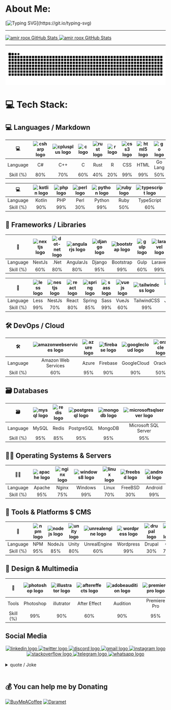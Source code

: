 # About Me:
[![Typing SVG](https://readme-typing-svg.demolab.com?font=Lalezar&duration=3000&pause=500&color=F77171&background=000000&center=true&vCenter=true&multiline=true&repeat=false&width=1000&height=200&lines=.%D9%85%D9%88%D9%81%D9%82+%D8%A8%D8%A7%D8%B4%DB%8C%D8%AF;%F0%9F%91%AF+Passionate+coder+seeking+creative+collaborations.;%F0%9F%8C%B1+I%E2%80%99m+currently+learning+Rust.;%F0%9F%92%AC+Ask+me+about+Web+And+Security.;%F0%9F%94%AD+I%E2%80%99m+currently+working+on+my+StartUp!;Code%2C+create%2C+and+make+a+difference!;Open+source+enthusiast%2C+sharing+knowledge.)](https://git.io/typing-svg)


<hr/>
<a href="https://github.com/amirroox">
  <img width="49%" height="180px" src="https://github-readme-stats-me-amirroox.vercel.app/api?username=amirroox&number_format=long&show=prs_merged_percentage&show_icons=true&line_height=30&rank_icon=github&title_color=de2121&text_color=e0cece&icon_color=c70808&bg_color=22272e" alt="amir roox GitHub Stats" />
</a>
<a href="https://github.com/amirroox">
  <img width="49%" height="180px" src="https://github-readme-stats-me-amirroox.vercel.app/api/top-langs/?username=amirroox&exclude_repo=Bootstrap-Offline&hide=css,html&layout=compact&show_icons=true&title_color=de2121&text_color=e0cece&icon_color=6aa6f8&bg_color=22272e" alt="amir roox GitHub Stats" />
</a>
<hr/>

<picture>
  <source media="(prefers-color-scheme: dark)" srcset="https://raw.githubusercontent.com/amirroox/amirroox/output/github-contribution-grid-snake-dark.svg">
  <source media="(prefers-color-scheme: light)" srcset="https://raw.githubusercontent.com/amirroox/amirroox/output/github-contribution-grid-snake.svg">
  <img alt="github contribution grid snake animation" src="https://raw.githubusercontent.com/amirroox/amirroox/output/github-contribution-grid-snake.svg">
</picture>

<br>

# 💻 Tech Stack:

## 💻 Languages / Markdown

<div align="center">
  
| 💻 | <img src="https://cdn.jsdelivr.net/gh/devicons/devicon/icons/csharp/csharp-original.svg" height="80" alt="csharp logo"  /> | <img src="https://cdn.jsdelivr.net/gh/devicons/devicon/icons/cplusplus/cplusplus-original.svg" height="80" alt="cplusplus logo"  /> | <img src="https://cdn.jsdelivr.net/gh/devicons/devicon/icons/c/c-original.svg" height="80" alt="c logo"  /> | <img src="https://cdn.jsdelivr.net/gh/devicons/devicon/icons/rust/rust-original.svg" height="80" alt="rust logo"  /> | <img src="https://cdn.jsdelivr.net/gh/devicons/devicon/icons/r/r-original.svg" height="80" alt="r logo"  /> | <img src="https://cdn.jsdelivr.net/gh/devicons/devicon/icons/css3/css3-original.svg" height="80" alt="css3 logo"  /> | <img src="https://cdn.jsdelivr.net/gh/devicons/devicon/icons/html5/html5-original.svg" height="80" alt="html5 logo"  /> | <img src="https://cdn.jsdelivr.net/gh/devicons/devicon/icons/go/go-original.svg" height="80" alt="go logo"  /> | <img src="https://cdn.jsdelivr.net/gh/devicons/devicon/icons/java/java-original.svg" height="80" alt="java logo"  /> | <img src="https://cdn.jsdelivr.net/gh/devicons/devicon/icons/javascript/javascript-original.svg" height="80" alt="javascript logo"  /> |
| :---: | :---: | :---: | :---: | :---: | :---: | :---: | :---: | :---: | :---: | :---: |
| Language | C# | C++ | C | Rust | R | CSS | HTML | Go Lang | Java | JavaScript |
| Skill (%) | 80% | 70% | 60% | 40% | 20% | 99% | 99% | 50% | 90% | 90% |

| 💻 | <img src="https://cdn.jsdelivr.net/gh/devicons/devicon/icons/kotlin/kotlin-original.svg" height="80" alt="kotlin logo"  /> | <img src="https://cdn.jsdelivr.net/gh/devicons/devicon/icons/php/php-original.svg" height="80" alt="php logo"  /> | <img src="https://cdn.jsdelivr.net/gh/devicons/devicon/icons/perl/perl-original.svg" height="80" alt="perl logo"  /> | <img src="https://cdn.jsdelivr.net/gh/devicons/devicon/icons/python/python-original.svg" height="80" alt="python logo"  /> | <img src="https://cdn.jsdelivr.net/gh/devicons/devicon/icons/ruby/ruby-original.svg" height="80" alt="ruby logo"  /> | <img src="https://cdn.jsdelivr.net/gh/devicons/devicon/icons/typescript/typescript-original.svg" height="80" alt="typescript logo"  /> |
| :---: | :---: | :---: | :---: | :---: | :---: | :---: |
| Language | Kotlin | PHP | Perl | Python | Ruby | TypeScript |
| Skill (%) | 90% | 99% | 30% | 99% | 50% | 60% |

</div>

<!-- ![C](https://img.shields.io/badge/c-%2300599C.svg?style=for-the-badge&logo=c&logoColor=white&label=50%)
![C#](https://img.shields.io/badge/c%23-%23239120.svg?style=for-the-badge&logo=c-sharp&logoColor=white&label=50%) - 
![C++](https://img.shields.io/badge/c++-%2300599C.svg?style=for-the-badge&logo=c%2B%2B&logoColor=white&label=50%) - 
![CSS3](https://img.shields.io/badge/css3-%231572B6.svg?style=for-the-badge&logo=css3&logoColor=white&label=50%) - 
![Go](https://img.shields.io/badge/go-%2300ADD8.svg?style=for-the-badge&logo=go&logoColor=white&label=50%) - 
![HTML5](https://img.shields.io/badge/html5-%23E34F26.svg?style=for-the-badge&logo=html5&logoColor=white&label=50%) - 
![Java](https://img.shields.io/badge/java-%23ED8B00.svg?style=for-the-badge&logo=java&logoColor=white&label=50%) - 
![JavaScript](https://img.shields.io/badge/javascript-%23323330.svg?style=for-the-badge&logo=javascript&logoColor=%23F7DF1E&label=50%) - 
![Kotlin](https://img.shields.io/badge/kotlin-%230095D5.svg?style=for-the-badge&logo=kotlin&logoColor=white&label=50%) - 
![PHP](https://img.shields.io/badge/php-%23777BB4.svg?style=for-the-badge&logo=php&logoColor=white&label=50%) - 
![Perl](https://img.shields.io/badge/perl-%2339457E.svg?style=for-the-badge&logo=perl&logoColor=white&label=50%) - 
![Python](https://img.shields.io/badge/python-3670A0?style=for-the-badge&logo=python&logoColor=ffdd54&label=50%) - 
![R](https://img.shields.io/badge/r-%23276DC3.svg?style=for-the-badge&logo=r&logoColor=white&label=50%) - 
![Rust](https://img.shields.io/badge/rust-%23000000.svg?style=for-the-badge&logo=rust&logoColor=white&label=50%) - -->

## 🧱 Frameworks / Libraries

<div align="center">

| 🧱 | <img src="https://cdn.jsdelivr.net/gh/devicons/devicon/icons/nextjs/nextjs-original.svg" height="80" alt="nextjs logo"  /> | <img src="https://cdn.simpleicons.org/dotnet/512BD4" height="80" alt="dot-net logo"  /> | <img src="https://cdn.simpleicons.org/angular/DD0031" height="80" alt="angularjs logo"  /> | <img src="https://cdn.jsdelivr.net/gh/devicons/devicon/icons/django/django-plain.svg" height="80" alt="django logo"  /> | <img src="https://cdn.jsdelivr.net/gh/devicons/devicon/icons/bootstrap/bootstrap-original.svg" height="80" alt="bootstrap logo"  /> | <img src="https://cdn.jsdelivr.net/gh/devicons/devicon/icons/gulp/gulp-plain.svg" height="80" alt="gulp logo"  /> | <img src="https://cdn.jsdelivr.net/gh/devicons/devicon/icons/laravel/laravel-original.svg" height="80" alt="laravel logo"  /> | <img src="https://cdn.jsdelivr.net/gh/devicons/devicon/icons/cakephp/cakephp-original.svg" height="80" alt="cakephp logo"  /> | <img src="https://cdn.jsdelivr.net/gh/devicons/devicon/icons/symfony/symfony-original.svg" height="80" alt="symfony logo"  /> | <img src="https://cdn.jsdelivr.net/gh/devicons/devicon/icons/codeigniter/codeigniter-plain.svg" height="80" alt="codeigniter logo"  /> |
| :---: | :---: | :---: | :---: | :---: | :---: | :---: | :---: | :---: | :---: | :---: |
| Language | NextJs | .Net | AngularJs | Django | Bootstrap | Gulp | Laravel | CakePhp | Symfony | CodeIgniter |
| Skill (%) | 60% | 80% | 80% | 95% | 99% | 60% | 99% | 95% | 99% | 99% |

| 🧱 | <img src="https://cdn.jsdelivr.net/gh/devicons/devicon/icons/less/less-plain-wordmark.svg" height="80" alt="less logo"  /> | <img src="https://cdn.jsdelivr.net/gh/devicons/devicon/icons/nestjs/nestjs-original.svg" height="80" alt="nestjs logo"  /> | <img src="https://cdn.jsdelivr.net/gh/devicons/devicon/icons/react/react-original.svg" height="80" alt="react logo"  /> | <img src="https://cdn.jsdelivr.net/gh/devicons/devicon/icons/spring/spring-original.svg" height="80" alt="spring logo"  /> | <img src="https://cdn.jsdelivr.net/gh/devicons/devicon/icons/sass/sass-original.svg" height="80" alt="sass logo"  /> | <img src="https://cdn.jsdelivr.net/gh/devicons/devicon/icons/vuejs/vuejs-original.svg" height="80" alt="vuejs logo"  /> | <img src="https://cdn.jsdelivr.net/gh/devicons/devicon/icons/tailwindcss/tailwindcss-original-wordmark.svg" height="80" alt="tailwindcss logo"  /> | <img src="https://cdn.jsdelivr.net/gh/devicons/devicon/icons/jquery/jquery-original.svg" height="80" alt="jquery logo"  /> | <img src="https://skillicons.dev/icons?i=flask" height="80" alt="flask logo"  /> | <img src="https://cdn.jsdelivr.net/gh/devicons/devicon/icons/fastapi/fastapi-original.svg" height="80" alt="fastapi logo"  /> |
| :---: | :---: | :---: | :---: | :---: | :---: | :---: | :---: | :---: | :---: | :---: |
| Language | Less | NestJs | React | Spring | Sass | VueJs | TailwindCSS | Jquery | Flask | Fastapi |
| Skill (%) | 99% | 70% | 80% | 85% | 99% | 60% | 99% | 99% | 99% | 99% |

</div>
<!-- ![.Net](https://img.shields.io/badge/.NET-5C2D91?style=flat-square&logo=.net&logoColor=white&label=50%25)
![Next JS](https://img.shields.io/badge/Next-black?style=flat-square&logo=next.js&logoColor=white&label=50%25)
![NodeJS](https://img.shields.io/badge/node.js-6DA55F?style=flat-square&logo=node.js&logoColor=white&label=50%25)
![Angular](https://img.shields.io/badge/angular-%23DD0031.svg?style=flat-square&logo=angular&logoColor=white&label=50%25)
![Angular.js](https://img.shields.io/badge/angular.js-%23E23237.svg?style=flat-square&logo=angularjs&logoColor=white&label=50%25)
![Django](https://img.shields.io/badge/django-%23092E20.svg?style=flat-square&logo=django&logoColor=white&label=50%25)
![Bootstrap](https://img.shields.io/badge/bootstrap-%23563D7C.svg?style=flat-square&logo=bootstrap&logoColor=white&label=50%25)
![Express.js](https://img.shields.io/badge/express.js-%23404d59.svg?style=flat-square&logo=express&logoColor=%2361DAFB&label=50%25)
![Gulp](https://img.shields.io/badge/GULP-%23CF4647.svg?style=flat-square&logo=gulp&logoColor=white&label=50%25)
![Laravel](https://img.shields.io/badge/laravel-%23FF2D20.svg?style=flat-square&logo=laravel&logoColor=white&label=50%25)
![Less](https://img.shields.io/badge/less-2B4C80?style=flat-square&logo=less&logoColor=white&label=50%25)
![NestJS](https://img.shields.io/badge/nestjs-%23E0234E.svg?style=flat-square&logo=nestjs&logoColor=white&label=50%25)
![React Native](https://img.shields.io/badge/react_native-%2320232a.svg?style=flat-square&logo=react&logoColor=%2361DAFB&label=50%25)
![React Router](https://img.shields.io/badge/React_Router-CA4245?style=flat-square&logo=react-router&logoColor=white&label=50%25)
![NPM](https://img.shields.io/badge/NPM-%23000000.svg?style=flat-square&logo=npm&logoColor=white&label=50%25)
![React](https://img.shields.io/badge/react-%2320232a.svg?style=flat-square&logo=react&logoColor=%2361DAFB&label=50%25)
![Spring](https://img.shields.io/badge/spring-%236DB33F.svg?style=flat-square&logo=spring&logoColor=white&label=50%25)
![SASS](https://img.shields.io/badge/SASS-hotpink.svg?style=flat-square&logo=SASS&logoColor=white&label=50%25)
![Vue.js](https://img.shields.io/badge/vuejs-%2335495e.svg?style=flat-square&logo=vuedotjs&logoColor=%234FC08D&label=50%25) -->

## 🛠 DevOps / Cloud

<div align="center">

| 🛠 | <img src="https://cdn.jsdelivr.net/gh/devicons/devicon/icons/amazonwebservices/amazonwebservices-line-wordmark.svg" height="80" alt="amazonwebservices logo"  /> | <img src="https://cdn.jsdelivr.net/gh/devicons/devicon/icons/azure/azure-original.svg" height="80" alt="azure logo"  /> | <img src="https://cdn.jsdelivr.net/gh/devicons/devicon/icons/firebase/firebase-plain.svg" height="80" alt="firebase logo"  /> | <img src="https://cdn.jsdelivr.net/gh/devicons/devicon/icons/googlecloud/googlecloud-original.svg" height="80" alt="googlecloud logo"  /> | <img src="https://cdn.jsdelivr.net/gh/devicons/devicon/icons/oracle/oracle-original.svg" height="80" alt="oracle logo"  /> |
| :---: | :---: | :---: | :---: | :---: | :---: |
| Language | Amazon Web Services | Azure | Firebase | GoogleCloud | Oracle |
| Skill (%) | 60% | 95% | 90% | 90% | 50% |

</div>
<!-- ![AWS](https://img.shields.io/badge/AWS-%23FF9900.svg?style=flat-square&logo=amazon-aws&logoColor=white&label=50%25)
![Azure](https://img.shields.io/badge/azure-%230072C6.svg?style=flat-square&logo=azure-devops&logoColor=white&label=50%25)
![Firebase](https://img.shields.io/badge/firebase-%23039BE5.svg?style=flat-square&logo=firebase&label=50%25)
![Google Cloud](https://img.shields.io/badge/Google%20Cloud-%234285F4.svg?style=flat-square&logo=google-cloud&logoColor=white&label=50%25)
![Oracle](https://img.shields.io/badge/Oracle-F80000?style=flat-square&logo=oracle&logoColor=white&label=50%25)
![AquaSec](https://img.shields.io/badge/aqua-%231904DA.svg?style=flat-square&logo=aqua&logoColor=#0018A8&label=50%25) -->

## 🗃️ Databases

<div align="center">

| 🗃️ | <img src="https://cdn.jsdelivr.net/gh/devicons/devicon/icons/mysql/mysql-original.svg" height="80" alt="mysql logo"  /> | <img src="https://cdn.jsdelivr.net/gh/devicons/devicon/icons/redis/redis-original.svg" height="80" alt="redis logo"  /> | <img src="https://cdn.jsdelivr.net/gh/devicons/devicon/icons/postgresql/postgresql-original.svg" height="80" alt="postgresql logo"  /> | <img src="https://cdn.jsdelivr.net/gh/devicons/devicon/icons/mongodb/mongodb-original.svg" height="80" alt="mongodb logo"  /> | <img src="https://cdn.jsdelivr.net/gh/devicons/devicon/icons/microsoftsqlserver/microsoftsqlserver-plain.svg" height="80" alt="microsoftsqlserver logo"  /> | <img src="https://cdn.jsdelivr.net/gh/devicons/devicon/icons/sqlite/sqlite-original.svg" height="80" alt="sqlite logo"  /> |
| :---: | :---: | :---: | :---: | :---: | :---: | :---: |
| Language | MySQL | Redis | PostgreSQL | MongoDB | Microsoft SQL Server | Sqlite |
| Skill (%) | 95% | 85% | 95% | 95% | 95% | 95% |

</div>
<!-- ![MariaDB](https://img.shields.io/badge/MariaDB-003545?style=flat-square&logo=mariadb&logoColor=white&label=50%25)
![Redis](https://img.shields.io/badge/redis-%23DD0031.svg?style=flat-square&logo=redis&logoColor=white&label=50%25)
![SQLite](https://img.shields.io/badge/sqlite-%2307405e.svg?style=flat-square&logo=sqlite&logoColor=white&label=50%25)
![MySQL](https://img.shields.io/badge/mysql-%2300f.svg?style=flat-square&logo=mysql&logoColor=white&label=50%25)
![Postgres](https://img.shields.io/badge/postgres-%23316192.svg?style=flat-square&logo=postgresql&logoColor=white&label=50%25) -->

## 🧑‍💻 Operating Systems & Servers

<div align="center">

| 🧑‍💻 | <img src="https://cdn.jsdelivr.net/gh/devicons/devicon/icons/apache/apache-original.svg" height="80" alt="apache logo"  /> | <img src="https://cdn.jsdelivr.net/gh/devicons/devicon/icons/nginx/nginx-original.svg" height="80" alt="nginx logo"  /> | <img src="https://cdn.jsdelivr.net/gh/devicons/devicon/icons/windows8/windows8-original.svg" height="80" alt="windows8 logo"  /> | <img src="https://cdn.jsdelivr.net/gh/devicons/devicon/icons/linux/linux-original.svg" height="80" alt="linux logo"  /> | <img src="https://cdn.simpleicons.org/freebsd/AB2B28" height="80" alt="freebsd logo"  /> | <img src="https://cdn.jsdelivr.net/gh/devicons/devicon/icons/android/android-original.svg" height="80" alt="android logo"  /> |
| :---: | :---: | :---: | :---: | :---: | :---: | :---: |
| Language | Apache | Nginx | Windows | Linux | FreeBSD | Android |
| Skill (%) | 95% | 75% | 99% | 70% | 30% | 99% |

</div>
<!-- ![LINUX](https://img.shields.io/badge/Linux-FCC624?style=flat-square&logo=linux&logoColor=black&label=50%25)
![Apache](https://img.shields.io/badge/apache-%23D42029.svg?style=flat-square&logo=apache&logoColor=white&label=50%25)
![Nginx](https://img.shields.io/badge/nginx-%23009639.svg?style=flat-square&logo=nginx&logoColor=white&label=50%25)
![ANDROID](https://img.shields.io/badge/android-%2320232a.svg?style=flat-square&logo=android&logoColor=%a4c639&label=50%25) -->

## 🧰 Tools & Platforms $ CMS

<div align="center">

| 🧰 | <img src="https://cdn.jsdelivr.net/gh/devicons/devicon/icons/npm/npm-original-wordmark.svg" height="80" alt="npm logo"  /> | <img src="https://cdn.jsdelivr.net/gh/devicons/devicon/icons/nodejs/nodejs-original.svg" height="80" alt="nodejs logo"  /> | <img src="https://cdn.jsdelivr.net/gh/devicons/devicon/icons/unity/unity-original.svg" height="80" alt="unity logo"  /> | <img src="https://skillicons.dev/icons?i=unreal" height="80" alt="unrealengine logo"  /> | <img src="https://skillicons.dev/icons?i=wordpress" height="80" alt="wordpress logo"  /> | <img src="https://cdn.jsdelivr.net/gh/devicons/devicon/icons/drupal/drupal-original.svg" height="80" alt="drupal logo"  /> | <img src="https://cdn.jsdelivr.net/gh/devicons/devicon/icons/git/git-original.svg" height="80" alt="git logo"  /> | <img src="https://cdn.jsdelivr.net/gh/devicons/devicon/icons/github/github-original.svg" height="80" alt="github logo"  /> | <img src="https://cdn.jsdelivr.net/gh/devicons/devicon/icons/gitlab/gitlab-original.svg" height="80" alt="gitlab logo"  /> |
| :---: | :---: | :---: | :---: | :---: | :---: | :---: | :---: | :---: | :---: |
| Language | NPM | NodeJs | Unity | UnrealEngine | Wordpress | Drupal | Git | Github | Gitlab |
| Skill (%) | 95% | 85% | 80% | 60% | 99% | 30% | 70% | 70% | 50% |

</div>
<!-- ![Next JS](https://img.shields.io/badge/Next-black?style=flat-square&logo=next.js&logoColor=white&label=50%25)
![NodeJS](https://img.shields.io/badge/node.js-6DA55F?style=flat-square&logo=node.js&logoColor=white&label=50%25)
![SciPy](https://img.shields.io/badge/SciPy-%230C55A5.svg?style=flat-square&logo=scipy&logoColor=white&label=50%25)
![Notion](https://img.shields.io/badge/Notion-%23000000.svg?style=flat-square&logo=notion&logoColor=white&label=50%25) -->

## 🎨 Design & Multimedia

<div align="center">

| 🎨 | <img src="https://cdn.jsdelivr.net/gh/devicons/devicon/icons/photoshop/photoshop-plain.svg" height="80" alt="photoshop logo"  /> | <img src="https://cdn.jsdelivr.net/gh/devicons/devicon/icons/illustrator/illustrator-plain.svg" height="80" alt="illustrator logo"  /> | <img src="https://cdn.jsdelivr.net/gh/devicons/devicon/icons/aftereffects/aftereffects-original.svg" height="80" alt="aftereffects logo"  /> | <img src="https://skillicons.dev/icons?i=au" height="80" alt="adobeaudition logo"  /> | <img src="https://cdn.jsdelivr.net/gh/devicons/devicon/icons/premierepro/premierepro-plain.svg" height="80" alt="premierepro logo"  /> | <img src="https://cdn.jsdelivr.net/gh/devicons/devicon/icons/xd/xd-plain.svg" height="80" alt="xd logo"  /> | <img src="https://cdn.jsdelivr.net/gh/devicons/devicon/icons/canva/canva-original.svg" height="80" alt="canva logo"  /> | <img src="https://cdn.jsdelivr.net/gh/devicons/devicon/icons/figma/figma-original.svg" height="80" alt="figma logo"  /> | <img src="https://cdn.jsdelivr.net/gh/devicons/devicon/icons/blender/blender-original.svg" height="80" alt="blender logo"  /> | <img src="https://cdn.jsdelivr.net/gh/devicons/devicon/icons/gimp/gimp-original.svg" height="80" alt="gimp logo"  /> |
| :---: | :---: | :---: | :---: | :---: | :---: | :---: | :---: | :---: | :---: | :---: |
| Tools | Photoshop | illutrator | After Effect | Audition | Premiere Pro | Adobe XD | Canva | Figma | Blender | GIMP |
| Skill (%) | 99% | 90% | 60% | 90% | 95% | 99% | 99% | 99% | 50% | 99% |

</div>
<!-- ![Adobe After Effects](https://img.shields.io/badge/Adobe%20After%20Effects-9999FF.svg?style=flat-square&logo=Adobe%20After%20Effects&logoColor=white&label=50%25)
![Adobe Audition](https://img.shields.io/badge/Adobe%20Audition-9999FF.svg?style=flat-square&logo=Adobe%20Audition&logoColor=white&label=50%25)
![Adobe Dreamweaver](https://img.shields.io/badge/Adobe%20Dreamweaver-FF61F6.svg?style=flat-square&logo=Adobe%20Dreamweaver&logoColor=white&label=50%25)
![Adobe Illustrator](https://img.shields.io/badge/adobeillustrator-%23FF9A00.svg?style=flat-square&logo=adobeillustrator&logoColor=white&label=50%25)
![Adobe InDesign](https://img.shields.io/badge/Adobe%20InDesign-49021F?style=flat-square&logo=adobeindesign&logoColor=white&label=50%25)
![Adobe Lightroom](https://img.shields.io/badge/Adobe%20Lightroom-31A8FF.svg?style=flat-square&logo=Adobe%20Lightroom&logoColor=white&label=50%25)
![Adobe Photoshop](https://img.shields.io/badge/adobephotoshop-%2331A8FF.svg?style=flat-square&logo=adobephotoshop&logoColor=white&label=50%25)
![Adobe Premiere Pro](https://img.shields.io/badge/Adobe%20Premiere%20Pro-9999FF.svg?style=flat-square&logo=Adobe%20Premiere%20Pro&logoColor=white&label=50%25)
![Adobe XD](https://img.shields.io/badge/Adobe%20XD-470137?style=flat-square&logo=Adobe%20XD&logoColor=#FF61F6&label=50%25)
![Canva](https://img.shields.io/badge/Canva-%2300C4CC.svg?style=flat-square&logo=Canva&logoColor=white&label=50%25)
![Figma](https://img.shields.io/badge/figma-%23F24E1E.svg?style=flat-square&logo=figma&logoColor=white&label=50%25) -->

## Social Media

<div align="center">
  <a href="https://www.linkedin.com/in/amirroox" target="_blank">
    <img src="https://raw.githubusercontent.com/maurodesouza/profile-readme-generator/master/src/assets/icons/social/linkedin/default.svg" width="52" height="40" alt="linkedin logo"  />
  </a>
  <a href="https://twitter.com/i_am_hack3r" target="_blank">
    <img src="https://raw.githubusercontent.com/maurodesouza/profile-readme-generator/master/src/assets/icons/social/twitter/default.svg" width="52" height="40" alt="twitter logo"  />
  </a>
  <a href="https://discordapp.com/users/987508563435978764" target="_blank">
    <img src="https://raw.githubusercontent.com/maurodesouza/profile-readme-generator/master/src/assets/icons/social/discord/default.svg" width="52" height="40" alt="discord logo"  />
  </a>
  <a href="mailto:amirrooox@gmail.com" target="_blank">
    <img src="https://raw.githubusercontent.com/maurodesouza/profile-readme-generator/master/src/assets/icons/social/gmail/default.svg" width="52" height="40" alt="gmail logo"  />
  </a>
  <a href="https://instagram.com/amir.roox" target="_blank">
    <img src="https://raw.githubusercontent.com/maurodesouza/profile-readme-generator/master/src/assets/icons/social/instagram/default.svg" width="52" height="40" alt="instagram logo"  />
  </a>
  <a href="https://stackoverflow.com/users/21831019/amir-roox" target="_blank">
    <img src="https://raw.githubusercontent.com/maurodesouza/profile-readme-generator/master/src/assets/icons/social/stackoverflow/default.svg" width="52" height="40" alt="stackoverflow logo"  />
  </a>
  <a href="https://t.me/you_113" target="_blank">
    <img src="https://raw.githubusercontent.com/maurodesouza/profile-readme-generator/master/src/assets/icons/social/telegram/default.svg" width="52" height="40" alt="telegram logo"  />
  </a>
  <a href="https://api.whatsapp.com/send?phone=989915933147&text=Hello%20amir%20Roox%20%F0%9F%98%80" target="_blank">
    <img src="https://raw.githubusercontent.com/maurodesouza/profile-readme-generator/master/src/assets/icons/social/whatsapp/default.svg" width="52" height="40" alt="whatsapp logo"  />
  </a>
</div>

<!--<picture>
  <source media="(prefers-color-scheme: dark)" srcset="https://raw.githubusercontent.com/amirroox/amirroox/output/pacman-contribution-graph-dark.svg">
  <source media="(prefers-color-scheme: light)" srcset="https://raw.githubusercontent.com/amirroox/amirroox/output/pacman-contribution-graph.svg">
  <img alt="pacman contribution graph" src="https://raw.githubusercontent.com/amirroox/amirroox/output/pacman-contribution-graph.svg">
</picture>-->

<br>
<!--<div align="center">
  <a href="https://spotify-github-profile.vercel.app/api/view?uid=31mbk7xcyclmq4fy7tjtfqlczd4u&redirect=true">
    <img width="50%" src="https://spotify-github-profile.vercel.app/api/view?uid=31mbk7xcyclmq4fy7tjtfqlczd4u&cover_image=true&theme=default&show_offline=false&background_color=121212&interchange=false" alt="spotify-github-profile">
  </a>
</div>-->
<details>
  <summary>quote / Joke</summary>
    <div align="center">
      <a href="https://quotes-github-readme.vercel.app/api?type=horizontal&theme=nord">
        <img src="https://quotes-github-readme.vercel.app/api?type=horizontal&theme=nord" />
      </a>
    </div>
    <div align="center">
      <a href="https://quotes-github-readme.vercel.app/api?type=horizontal&theme=nord">
        <img width="100%" src="https://readme-jokes.vercel.app/api" alt="Jokes Card" />
      </a>
    </div>
</details>


<br>

## 💰 You can help me by Donating
[![BuyMeACoffee](https://img.shields.io/badge/Buy%20Me%20a%20Coffee-ffdd00?style=for-the-badge&logo=buy-me-a-coffee&logoColor=black)](https://buymeacoffee.com/amirroox) [![Daramet](https://img.shields.io/badge/Daramet-yellow?style=for-the-badge&logo=buy-me-a-coffee&logoColor=black)](https://daramet.com/amirroox) 
